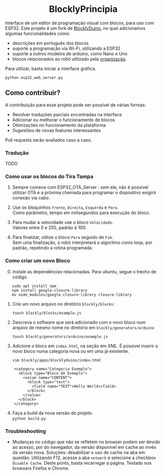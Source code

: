 <h1 align="center">BlocklyPrincipia</h1>

Interface de um editor de programação visual com blocos, para uso com ESP32. Este projeto é um fork de [BlocklyDuino](https://github.com/BlocklyDuino/BlocklyDuino), no qual adicionamos algumas funcionalidades como:

- descrições em português dos blocos
- suporte a programação via Wi-Fi, utilizando a ESP32
- suporte a outros modelos de arduino, como Nano e Uno
- blocos relacionados ao robô utilizado pela [organização](http://principia.icmc.usp.br/).

Para utilizar, basta iniciar a interface gráfica.  

`python esp32_web_server.py`

## Como contribuir?

A contribuição para esse projeto pode ser possível de várias formas:

- Resolver traduções parciais encontradas na interface
- Adicionar ou melhorar o funcionamento de blocos
- Otimizações no funcionamento da plataforma
- Sugestões de novas features interessantes

Pull requests serão avaliados caso a caso.

### Tradução

TODO

### Como usar os blocos do Tira Tampa

1. Sempre comece com ESP32_OTA_Server : sem ele, não é possível utilizar OTA e a próxima chamada para programar o dispositivo exigirá conexão via cabo.

2. Use os bloquinhos `Frente`, `Direita`, `Esquerda` e `Para`.  
   Como parâmetro, tempo em milisegundos para execução do bloco.

3. Para mudar a velocidade use o bloco `Velocidade`.   
   Valores entre 0 e 255, padrão é 100.

4. Para finalizar, utilize o bloco `Para` seguido de `Fim`.   
   Sem uma finalização, o robô interpretará o algoritmo como loop, por padrão, repetindo a rotina programada.

### Como criar um novo Bloco

0. Instale as dependências relacionadas. Para ubuntu, segue o trecho de código.

```
   sudo apt install npm
   npm install google-closure-library
   mv node_modules/google-closure-library closure-library
```
1. Crie um novo arquivo no diretório `blockly/blocks`:

   `touch blockly/blocks/example.js`

2. Descreva o software que será adicionado com o novo bloco num arquivo de mesmo nome no diretório em `blockly/generators/arduino`

   `touch blockly/generators/arduino/example.js`

3. Adicione o bloco em `index.html`, na seção em _XML_. É possível inserir o novo bloco numa categoria nova ou em uma já existente. 

   `vim blockly/apps/blocklyduino/index.html`

```
    <category name="Categoria Exemplo">
      <block type="Bloco de Exemplo">
        <value name="CONTENT">
          <block type="text">
            <field name="TEXT">Hello World</field>
          </block>
        </value>
      </block>
    </category>
```

4. Faça a build da nova versão do projeto.   
   ```python build.py```

### Troubleshooting

 - Mudanças no código que não se refletem no browser podem ser devido ao acesso, por do navegador, da versão disponível em cache ao invés da versão nova. 
   Soluções: desabilizar o uso de cache na aba em questão. Utilizando F12, acesse a aba `network` e selecione a checkbox `Disable Cache`. Deste ponto, basta recarregar a página. Testado nos browsers Firefox e Chrome.
